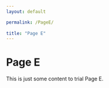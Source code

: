 ```yaml
---
layout: default

permalink: /PageE/
  
title: "Page E"
---
```

  
# Page E
  
This is just some content to trial Page E.
